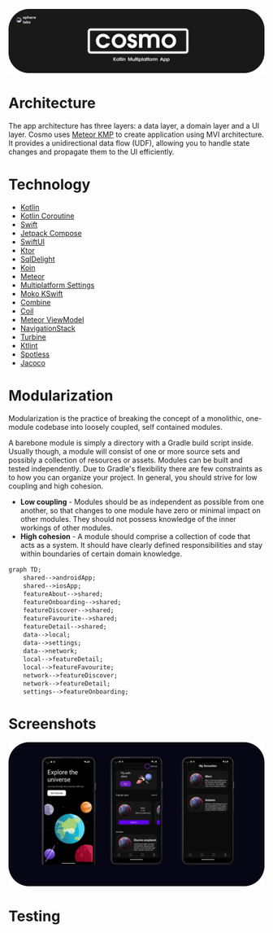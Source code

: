 <p align="center">
  <a href="https://github.com/getspherelabs/cosmo-kmp"><img  alt="Cosmo Banner" src="https://github.com/getspherelabs/cosmo-kmp/blob/main/docs/imgs/banner_cosmo_kmp(rounded).png?raw=true"/></a> <br>
</p>

# Architecture
The app architecture has three layers: a data layer, a domain layer and a UI layer. Cosmo uses [Meteor KMP](https://github.com/getspherelabs/meteor-kmp) to create application using MVI architecture. It provides a unidirectional data flow (UDF), allowing you to handle state changes and propagate them to the UI efficiently.

# Technology

- [Kotlin]()
- [Kotlin Coroutine]()
- [Swift]()
- [Jetpack Compose]()
- [SwiftUI]()
- [Ktor]()
- [SqlDelight]()
- [Koin]()
- [Meteor]()
- [Multiplatform Settings]()
- [Moko KSwift]()
- [Combine]()
- [Coil]()
- [Meteor ViewModel]()
- [NavigationStack]()
- [Turbine]()
- [Ktlint]()
- [Spotless]()
- [Jacoco]()

# Modularization
Modularization is the practice of breaking the concept of a monolithic, one-module codebase into loosely coupled, self contained modules.

A barebone module is simply a directory with a Gradle build script inside. Usually though, a module will consist of one or more source sets and possibly a collection of resources or assets. Modules can be built and tested independently. Due to Gradle's flexibility there are few constraints as to how you can organize your project. In general, you should strive for low coupling and high cohesion.

- **Low coupling** - Modules should be as independent as possible from one another, so that changes to one module have zero or minimal impact on other modules. They should not possess knowledge of the inner workings of other modules.
- **High cohesion** - A module should comprise a collection of code that acts as a system. It should have clearly defined responsibilities and stay within boundaries of certain domain knowledge.

```mermaid
graph TD;
    shared-->androidApp;
    shared-->iosApp;
    featureAbout-->shared;
    featureOnboarding-->shared;
    featureDiscover-->shared;
    featureFavourite-->shared;
    featureDetail-->shared;
    data-->local;
    data-->settings;
    data-->network;
    local-->featureDetail;
    local-->featureFavourite;
    network-->featureDiscover;
    network-->featureDetail;
    settings-->featureOnboarding;
```

# Screenshots

<p align="center">
  <a href="https://github.com/getspherelabs/cosmo-kmp"><img  alt="Cosmo Banner" src="https://github.com/getspherelabs/cosmo-kmp/blob/main/docs/imgs/screenshots(rounded).png?raw=true"/></a> <br>
</p>
  
# Testing
